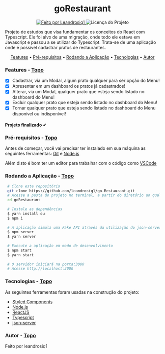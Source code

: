 <a id="topo"></a>

<h1 align="center">goRestaurant</h1>

<p align="center">
  <a href="https://github.com/leandrosiq1">
    <img alt="Feito por Leandrosiq1" src="https://img.shields.io/badge/FEITO%20POR-Leandrosiq1%20-blueviolet">
  </a>
  <img alt="Licença do Projeto" src="https://img.shields.io/badge/LICENSE-MIT-blueviolet"/>
<p>

<p>
  Projeto de estudos que visa fundamentar os conceitos do React com Typescript. Ele foi alvo de uma migração, onde todo ele estava em Javascript
  e passou a se utilizar do Typescript. Trata-se de uma aplicação onde é possível cadastrar pratos de restaurantes.
</p>

<p align="center">
  <a href="#features">Features</a> •
  <a href="#pre-requisitos">Pré-requisitos</a> •
  <a href="#rodando">Rodando a Aplicação</a> •
  <a href="#tecnologias">Tecnologias</a> •
  <a href="#autor">Autor</a>
</p>

### Features<a id="features"></a> - <a href="#topo">Topo</a>
- [x] Cadastrar, via um Modal, algum prato qualquer para ser opção do Menu!
- [x] Apresentar em um dashboard os pratos já cadastrados!
- [x] Alterar, via um Modal, qualquer prato que esteja sendo listado no dashboard do Menu!
- [x] Excluir qualquer prato que esteja sendo listado no dashboard do Menu!
- [x] Tornar qualquer prato que esteja sendo listado no dashboard do Menu disponível ou indisponível!

<h4  align="left">
Projeto finalizado ✔
</h4>

###  Pré-requisitos<a id="pre-requisitos"></a> - <a href="#topo">Topo</a>

Antes de começar, você vai precisar ter instalado em sua máquina as seguintes ferramentas:
 [Git](https://git-scm.com/) e [Node.js](https://nodejs.org/pt-br/)
 
Além disto é bom ter um editor para trabalhar com o código como [VSCode](https://code.visualstudio.com/) 
 
### Rodando a Aplicação<a id="rodando"></a> - <a href="#topo">Topo</a>
   
````bash 
 # Clone este repositório
 git clone https://github.com/leandrosiq1/go-Restaurant.git
 # Acesse a pasta do projeto no terminal, a partir do diretório ao qual o comando de clonagem foi executado
 cd goRestaurant
 
 # Instale as dependências
 $ yarn install ou
 $ npm i 
 
 # A aplicação simula uma Fake API através da utilização do json-server, assim é necessário startá-la
 $ npm server 
 $ yarn server
 
 # Execute a aplicação em modo de desenvolvimento
 $ npm start 
 $ yarn start
 
 # O servidor iniciará na porta:3000
 # Acesse http://localhost:3000
 ````

### Tecnologias<a id="tecnologias"></a> - <a href="#topo">Topo</a>
 As seguintes ferramentas foram usadas na construção do projeto:
 
  - [Styled Components](https://styled-components.com/)
  - [Node.js](https://nodejs.org/pt-br/)
  - [ReactJS](https://reactjs.org/)
  - [Typescript](https://www.typescriptlang.org/)
  - [json-server](https://github.com/typicode/json-server)

### Autor <a id="autor"> </a> - <a href="#topo">Topo</a>

<a href="https://github.com/leandrosiq1" style="text-decoration: none;">

<span> Feito por leandrosiq1 </span> 
</a>
